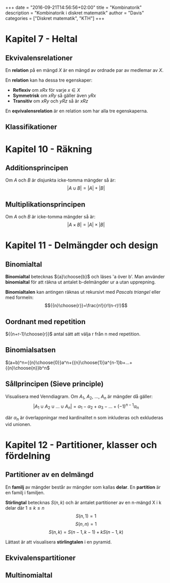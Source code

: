 +++
date = "2016-09-21T14:56:56+02:00"
title = "Kombinatorik"
description = "Kombinatorik i diskret matematik"
author = "Davis"
categories = ["Diskret matematik", "KTH"]
+++

# Kapitel 7 - Heltal

## Ekvivalensrelationer

En **relation** på en mängd $X$ är en mängd av ordnade par av medlemar av $X$.

En **relation** kan ha dessa tre egenskaper:

* **Reflexiv** om $xRx$ för varje $x \in X$
* **Symmetrisk** om $xRy$ så gäller även $yRx$
* **Transitiv** om $xRy$ och $yRz$ så är $xRz$

En **eqvivalensrelation** är en relation som har alla tre egenskaperna.

## Klassifikationer

# Kapitel 10 - Räkning

## Additionsprincipen
Om $A$ och $B$ är disjunkta icke-tomma mängder så är: $$|A \cup B| = |A| + |B|$$

## Multiplikationsprincipen
Om $A$ och $B$ är icke-tomma mängder så är: $$|A \times B| = |A| \times |B|$$

# Kapitel 11 - Delmängder och design

## Binomialtal
**Binomialtal** betecknas ${a}\choose{b}$ och läses 'a över b'. 
Man använder **binomialtal** för att räkna ut antalet b-delmängder ur a utan upprepning.

**Binomialtalen** kan antingen räknas ut rekursivt med *Pascals triangel* eller med formeln: $${{n}\choose{r}}=\frac{n!}{r!(n-r)!}$$

## Oordnant med repetition
${{n+r-1}\choose{r}}$ antal sätt att välja r från n med repetition.

## Binomialsatsen
$(a+b)^n={{n}\choose{0}}a^n+{{n}\choose{1}}a^{n-1}b+...+{{n}\choose{n}}b^n$

## Sållprincipen (Sieve principle)
Visualisera med Venndiagram.
Om $A_1$, $A_2$, ..., $A_n$ är mängder då gäller: $$|A_1 \cup A_2 \cup ... \cup A_n| = \alpha_1 - \alpha_2 + \alpha_3 - ... + (-1)^{n-1}\alpha_n$$

där $\alpha_n$ är överlappningar med kardinalitet n som inkluderas och exkluderas vid unionen.

# Kapitel 12 - Partitioner, klasser och fördelning

## Partitioner av en delmängd
En **familj** av mängder består av mängder som kallas **delar**. En **partition** är en familj i familjen.

**Stirlingtal** betecknas $S(n,k)$ och är antalet partitioner av en n-mängd X i k delar där $1 \leq k \leq n$
$$S(n,1)=1$$
$$S(n,n)=1$$
$$S(n,k)=S(n-1,k-1)+kS(n-1,k)$$

Lättast är att visualisera **stirlingtalen** i en pyramid.

## Ekvivalenspartitioner

## Multinomialtal
